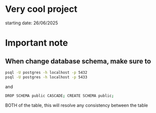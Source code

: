 # Very cool project

starting date: 26/06/2025

# Important note

## When change database schema, make sure to 
```bash
psql -U postgres -h localhost -p 5432
psql -U postgres -h localhost -p 5433
```
 and 
```bash
DROP SCHEMA public CASCADE; CREATE SCHEMA public;
```
BOTH of the table, this will resolve any consistency between the table
